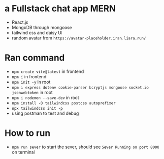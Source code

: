 # a Fullstack chat app MERN
- React.js
- MongoDB through mongoose
- tailwind css and daisy UI
- random avatar from `https://avatar-placeholder.iran.liara.run/`
# Ran command
- `npm create vite@latest` in frontend
- `npm i` in frontend
- `npm init -y` in root
- `npm i express dotenv cookie-parser bcryptjs mongoose socket.io jsonwebtoken` in root
- `npm i nodemon --save-dev` in root
- `npm install -D tailwindcss postcss autoprefixer`
- `npx tailwindcss init -p`
- using postman to test and debug
# How to run
- `npm run sever` to start the sever, should see `Sever Running on port 8000` on terminal